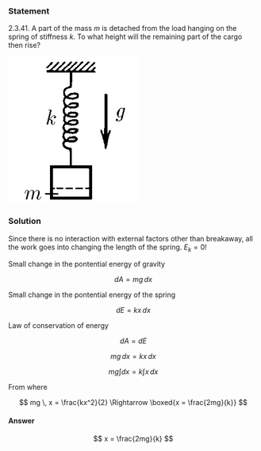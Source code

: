 ###  Statement

$2.3.41.$ A part of the mass $m$ is detached from the load hanging on the spring of stiffness $k$. To what height will the remaining part of the cargo then rise?

![ For problem $2.3.41$ |264x296, 17%](../../img/2.3.41/statement.png)

### Solution

Since there is no interaction with external factors other than breakaway, all the work goes into changing the length of the spring. $E_k=0$!

Small change in the pontential energy of gravity

$$
dA = mg \, dx
$$

Small change in the pontential energy of the spring

$$
dE = kx \, dx
$$

Law of conservation of energy

$$
dA = dE
$$

$$
mg \, dx = kx \, dx
$$

$$
mg \int dx = k \int x \, dx
$$

From where

$$
mg \, x = \frac{kx^2}{2} \Rightarrow \boxed{x = \frac{2mg}{k}}
$$

#### Answer

$$
x = \frac{2mg}{k}
$$